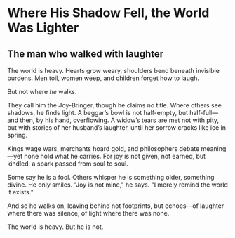 # Where His Shadow Fell, the World Was Lighter

## The man who walked with laughter

The world is heavy. Hearts grow weary, shoulders bend beneath invisible burdens. Men toil, women weep, and children forget how to laugh.

But not where *he* walks.

They call him the Joy-Bringer, though he claims no title. Where others see shadows, he finds light. A beggar’s bowl is not half-empty, but half-full—and then, by his hand, overflowing. A widow’s tears are met not with pity, but with stories of her husband’s laughter, until her sorrow cracks like ice in spring.

Kings wage wars, merchants hoard gold, and philosophers debate meaning—yet none hold what he carries. For joy is not given, not earned, but kindled, a spark passed from soul to soul.

Some say he is a fool. Others whisper he is something older, something divine. He only smiles. "Joy is not mine," he says. "I merely remind the world it exists."

And so he walks on, leaving behind not footprints, but echoes—of laughter where there was silence, of light where there was none.

The world is heavy. But he is not.


